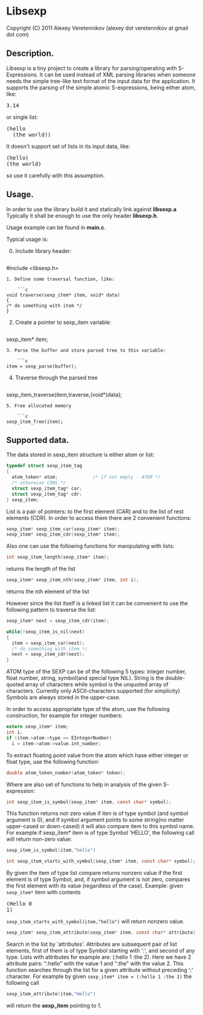 Libsexp
=======
Copyright (C) 2011 Alexey Veretennikov (alexey dot veretennikov at gmail dot com)


Description.
------------
Libsexp is a tiny project to create a library for parsing/operating
with S-Expressions.
It can be used instead of XML parsing libraries when
someone needs the simple tree-like text format of the input data for the
application.
It supports the parsing of the simple atomic S-expressions, being either
atom, like:
<pre>
3.14
</pre>
or single list:
<pre>
(hello
  (the world))
</pre>
It doesn't support set of lists in its input data, like:
<pre>
(hello)
(the world)
</pre>
so use it carefully with this assumption.


Usage.
------

In order to use the library build it and statically link against **libsexp.a**
Typically it shall be enough to use the only header **libsexp.h**.

Usage example can be found in **main.c**.

Typical usage is:

0. Include library header:

    ```c
#include <libsexp.h>
```
1. Define some traversal function, like:

    ```c
void traverse(sexp_item* item, void* data)
{
/* do something with item */
}
```
2. Create a pointer to sexp_item variable:

    ```c
sexp_item* item;
```
3. Parse the buffer and store parsed tree to this variable:

    ```c
item = sexp_parse(buffer);
```
4. Traverse through the parsed tree

    ```c
sexp_item_traverse(item,traverse,(void*)data);
```
5. Free allocated memory

    ```c
sexp_item_free(item);
```

Supported data.
---------------

The data stored in sexp_item structure is either atom or list:
```c
typedef struct sexp_item_tag
{
  atom_token* atom;             /* if not empty - ATOM */
  /* otherwise CONS */
  struct sexp_item_tag* car;
  struct sexp_item_tag* cdr;
} sexp_item;
```
List is a pair of pointers: to the first element (CAR) and to the list of rest
elements (CDR). In order to access them there are 2 convenient functions:
```c
sexp_item* sexp_item_car(sexp_item* item);
sexp_item* sexp_item_cdr(sexp_item* item);
```
Also one can use the following functions for manipulating with lists:
```c
int sexp_item_length(sexp_item* item);
```
returns the length of the list

```c
sexp_item* sexp_item_nth(sexp_item* item, int i);
```
returns the nth element of the list

However since the list itself is a linked list it can be convenient to use
the following pattern to traverse the list:
```c
sexp_item* next = sexp_item_cdr(item);

while(!sexp_item_is_nil(next)
{
  item = sexp_item_car(next);
  /* do something with item */
  next = sexp_item_cdr(next);
}
```
ATOM type of the SEXP can be of the following 5 types:
integer number, float number, string, symbol(and special type NIL).
String is the double-quoted array of characters while symbol is the unquoted array
of characters. Currently only ASCII-characters supported (for simplicity)
Symbols are always stored in the upper-case.

In order to access appropriate type of the atom, use the following construction,
for example for integer numbers:
```c
extern sexp_item* item;
int i;
if (item->atom->type == EIntegerNumber)
  i = item->atom->value.int_number;
```
To extract floating point value from the atom which hase either integer or float
type, use the following function:
```c
double atom_token_number(atom_token* token);
```
Where are also set of functions to help in analysis of the given S-expression:
```c
int sexp_item_is_symbol(sexp_item* item, const char* symbol);
```
This function returns not-zero value if iten is of type symbol (and symbol
argument is 0), and if symbol argument points to some string(no matter upper-cased
or down-cased) it will also compare item to this symbol name. For example if
sexp_item* item is of type Symbol 'HELLO', the following call will return non-zero
value:

```c
sexp_item_is_symbol(item,"hello")
```

```c
int sexp_item_starts_with_symbol(sexp_item* item, const char* symbol);
```
By given the item of type list compare returns nonzero value if the first
element is of type Symbol, and, if symbol argument is not zero, compares the
first element with its value (regardless of the case).
Example: given ```sexp_item*``` item with contents <pre>(Hello 0 1)</pre>
```sexp_item_starts_with_symbol(item,"hello")``` will return nonzero value.

```c
sexp_item* sexp_item_attribute(sexp_item* item, const char* attribute);
```
Search in the list by 'attributes'. Attributes are subsequent pair of list
elements, first of them is of type Symbol starting with ':', and second of any
type. Lists with attributes for example are: (:hello 1 :the 2). Here we have
2 attribute pairs: ":hello" with the value 1 and ":the" with the value 2.
This function searches through the list for a given attribute without
preceding ':' character. For example by given
```sexp_item* item = (:hello 1 :the 1)``` the following call
```c
sexp_item_attribute(item,"Hello")
```
will return the **sexp_item** pointing to 1.


